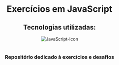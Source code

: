 <div align="center">
    <h1>Exercícios em JavaScript</h1>
    <h2>Tecnologias utilizadas: </h2>
    <img src="https://img.shields.io/badge/JavaScript-F7DF1E?style=for-the-badge&logo=javascript&logoColor=black" alt="JavaScript-Icon" >
    <br><br>
    <h3>Repositório dedicado à exercícios e desafios</h3>
</div>